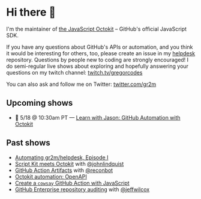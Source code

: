 # Hi there 👋

I'm the maintainer of [the JavaScript Octokit](https://github.com/octokit/octokit.js/) – GitHub's official JavaScript SDK.

If you have any questions about GitHub's APIs or automation, and you think it would be interesting for others, too, please create an issue in my [helpdesk](https://github.com/gr2m/helpdesk) repository. Questions by people new to coding are strongly encouraged! I do semi-regular live shows about exploring and hopefully answering your questions on my twitch channel: [twitch.tv/gregorcodes](https://www.twitch.tv/gregorcodes)

You can also ask and follow me on Twitter: [twitter.com/gr2m](https://twitter.com/gr2m)

<!--START_SECTION:helpdesk-shows-->


## Upcoming shows

- 📅 5/18 @ 10:30am PT — [Learn with Jason: GitHub Automation with Octokit](https://github.com/gr2m/helpdesk/issues/11)

## Past shows

- [Automating gr2m/helpdesk, Episode I](https://github.com/gr2m/helpdesk/issues/10)
- [Script Kit meets Octokit](https://github.com/gr2m/helpdesk/issues/8) with [@johnlindquist](https://github.com/johnlindquist)
- [GitHub Action Artifacts](https://github.com/gr2m/helpdesk/issues/7) with [@reconbot](https://github.com/reconbot)
- [Octokit automation: OpenAPI](https://github.com/gr2m/helpdesk/issues/5)
- [Create a `cowsay` GitHub Action with JavaScript](https://github.com/gr2m/helpdesk/issues/4)
- [GitHub Enterprise repository auditing](https://github.com/gr2m/helpdesk/issues/1) with [@jeffwilcox](https://github.com/jeffwilcox)


<!--END_SECTION:helpdesk-shows-->
